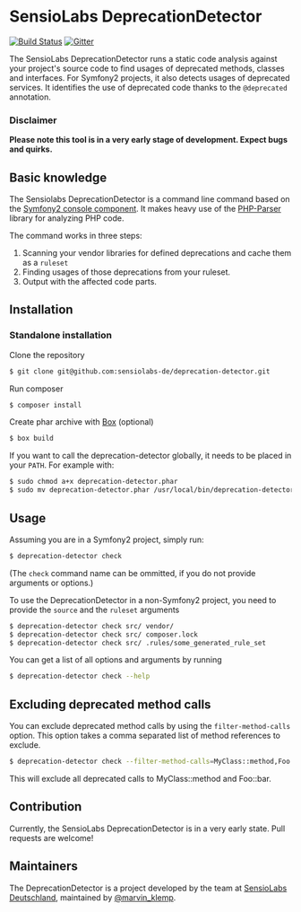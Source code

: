 # SensioLabs DeprecationDetector

[![Build Status](https://img.shields.io/travis/sensiolabs-de/deprecation-detector/master.svg?style=flat-square)](https://travis-ci.org/sensiolabs-de/deprecation-detector)
[![Gitter](https://badges.gitter.im/Join%20Chat.svg)](https://gitter.im/sensiolabs-de/deprecation-detector?utm_source=badge&utm_medium=badge&utm_campaign=pr-badge)

The SensioLabs DeprecationDetector runs a static code analysis against your project's source code to find usages of deprecated methods, classes and interfaces. For Symfony2 projects, it also detects usages of deprecated services.
It identifies the use of deprecated code thanks to the `@deprecated` annotation.

### Disclaimer

**Please note this tool is in a very early stage of development. Expect bugs and quirks.** 

## Basic knowledge

The Sensiolabs DeprecationDetector is a command line command based on the [Symfony2 console component](https://github.com/symfony/Console).
It makes heavy use of the [PHP-Parser](https://github.com/nikic/PHP-Parser) library for analyzing PHP code.  

The command works in three steps:

1. Scanning your vendor libraries for defined deprecations and cache them as a `ruleset`
2. Finding usages of those deprecations from your ruleset.
3. Output with the affected code parts.

## Installation

### Standalone installation

Clone the repository

```bash
$ git clone git@github.com:sensiolabs-de/deprecation-detector.git
```

Run composer

```bash
$ composer install
```

Create phar archive with [Box](http://box-project.github.io/box2/) (optional)

```bash
$ box build
```

If you want to call the deprecation-detector globally, it needs to be placed in your `PATH`. For example with:

```bash
$ sudo chmod a+x deprecation-detector.phar
$ sudo mv deprecation-detector.phar /usr/local/bin/deprecation-detector
```

## Usage

Assuming you are in a Symfony2 project, simply run:

```bash
$ deprecation-detector check
```

(The `check` command name can be ommitted, if you do not provide arguments or options.)

To use the DeprecationDetector in a non-Symfony2 project, you need to provide the `source` and the `ruleset` arguments

```bash
$ deprecation-detector check src/ vendor/
$ deprecation-detector check src/ composer.lock
$ deprecation-detector check src/ .rules/some_generated_rule_set
```

You can get a list of all options and arguments by running

```bash
$ deprecation-detector check --help
```

## Excluding deprecated method calls

You can exclude deprecated method calls by using the `filter-method-calls` option. This option takes a comma separated list of method references to exclude.

```bash
$ deprecation-detector check --filter-method-calls=MyClass::method,Foo::bar src/ vendor/
```

This will exclude all deprecated calls to MyClass::method and Foo::bar.


## Contribution

Currently, the SensioLabs DeprecationDetector is in a very early state. Pull requests are welcome!


## Maintainers

The DeprecationDetector is a project developed by the team at [SensioLabs Deutschland](http://sensiolabs.de/), maintained by [@marvin_klemp](https://twitter.com/marvin_klemp).
